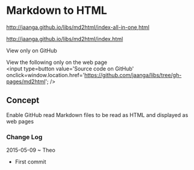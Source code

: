 Markdown to HTML
===

<http://jaanga.github.io/libs/md2html/index-all-in-one,html>

<http://jaanga.github.io/libs/md2html/index.html>

View only on GitHub  
<span style=display:none; >[View as web page]( http://jaanga.github.io/libs/md2html/ "view the file as a web page." ) </span>  


View the following only on the web page  
<input type=button value='Source code on GitHub' onclick=window.location.href='https://github.com/jaanga/libs/tree/gh-pages/md2html'; />

## Concept

Enable GitHub read Markdown files to be read as HTML and displayed as web pages

### Change Log

2015-05-09 ~ Theo

* First commit
